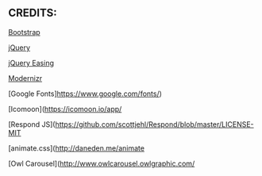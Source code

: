 
## CREDITS:

[Bootstrap](http://getbootstrap.com/)

[jQuery](http://jquery.com/)

[jQuery Easing](http://gsgd.co.uk/sandbox/jquery/easing/)

[Modernizr](http://modernizr.com/)

[Google Fonts]https://www.google.com/fonts/)

[Icomoon](https://icomoon.io/app/

[Respond JS](https://github.com/scottjehl/Respond/blob/master/LICENSE-MIT

[animate.css](http://daneden.me/animate

[Owl Carousel](http://www.owlcarousel.owlgraphic.com/

